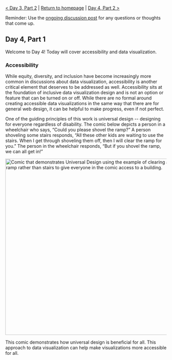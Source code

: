 [< Day 3, Part 2](https://negeenaghassi.github.io/openscholarship-dataviz/day-3/day-3-part-2 "Day 3, Part 2") | [Return to homepage](https://negeenaghassi.github.io/openscholarship-dataviz/index.html "Return to homepage") | [Day 4, Part 2 >](https://negeenaghassi.github.io/openscholarship-dataviz/day-4/day-4-part-2 "Day 4, Part 2")

Reminder: Use the [ongoing discussion post](https://github.com/negeenaghassi/openscholarship-dataviz/discussions/8 "ongoing discussion post") for any questions or thoughts that come up. 
## Day 4, Part 1
Welcome to Day 4! Today will cover accessibility and data visualization. 
### Accessibility
While equity, diversity, and inclusion have become increasingly more common in discussions about data visualization, accessibility is another critical element that deserves to be addressed as well. Accessibility sits at the foundation of inclusive data visualization design and is not an option or feature that can be turned on or off. While there are no formal around creating accessible data visualizations in the same way that there are for general web design, it can be helpful to make progress, even if not perfect. 

One of the guiding principles of this work is universal design -- designing for everyone regardless of disability. The comic below depicts a person in a wheelchair who says, “Could you please shovel the ramp?” A person shoveling some stairs responds, “All these other kids are waiting to use the stairs. When I get through shoveling them off, then I will clear the ramp for you.” The person in the wheelchair responds, “But if you shovel the ramp, we can all get in!”

<img src="http://etec.ctlt.ubc.ca/510wiki/images/4/47/Clearing_a_pat.png" alt="Comic that demonstrates Universal Design using the example of clearing a ramp rather than stairs to give everyone in the comic access to a building." width="550"/>

This comic demonstrates how universal design is beneficial for all. This approach to data visualization can help make visualizations more accessible for all. 
